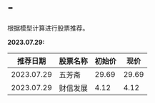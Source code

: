 # -
根据模型计算进行股票推荐。


**2023.07.29:**

|  推荐日期   | 股票名称  |初始价| 现价
|  ----  | ----  | ----  |  ----  |
| 2023.07.29  | 五芳斋 | 29.69 | 29.69 |
| 2023.07.29  | 财信发展 | 4.12  | 4.12  |
